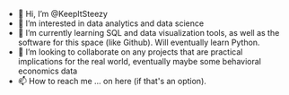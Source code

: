 - 👋 Hi, I’m @KeepItSteezy
- 👀 I’m interested in data analytics and data science
- 🌱 I’m currently learning SQL and data visualization tools, as well as the software for this space (like Github). Will eventually learn Python.
- 💞️ I’m looking to collaborate on any projects that are practical implications for the real world, eventually maybe some behavioral economics data
- 📫 How to reach me ... on here (if that's an option). 

<!---
KeepItSteezy/KeepItSteezy is a ✨ special ✨ repository because its `README.md` (this file) appears on your GitHub profile.
You can click the Preview link to take a look at your changes.
--->
